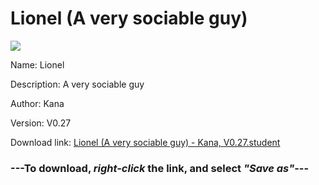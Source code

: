 # Lionel (A very sociable guy)

<img src = "https://raw.githubusercontent.com/Arbiter1223/Koukou-Gurashi-Custom-Students/master/Students/Files/Lionel%20(A%20very%20sociable%20guy).png">

Name: Lionel

Description: A very sociable guy

Author: Kana

Version: V0.27

Download link: <a href="https://raw.githubusercontent.com/Arbiter1223/Koukou-Gurashi-Custom-Students/master/Students/Files/Lionel%20(A%20very%20sociable%20guy)%20-%20Kana%2C%20V0.27.student">Lionel (A very sociable guy) - Kana, V0.27.student</a>

### ---**To download, _right-click_ the link, and select _"Save as"_**---
